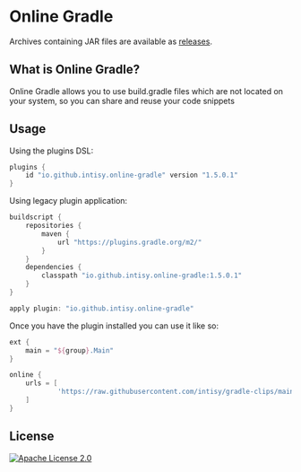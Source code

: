 # Online Gradle

Archives containing JAR files are available as [releases](https://github.com/intisy/online-gradle/releases).

## What is Online Gradle?

Online Gradle allows you to use build.gradle files which are not located on your system, so you can share and reuse your code snippets

## Usage

Using the plugins DSL:

```groovy
plugins {
    id "io.github.intisy.online-gradle" version "1.5.0.1"
}
```

Using legacy plugin application:

```groovy
buildscript {
    repositories {
        maven {
            url "https://plugins.gradle.org/m2/"
        }
    }
    dependencies {
        classpath "io.github.intisy.online-gradle:1.5.0.1"
    }
}

apply plugin: "io.github.intisy.online-gradle"
```

Once you have the plugin installed you can use it like so:

```groovy
ext {
    main = "${group}.Main"
}

online {
    urls = [
            'https://raw.githubusercontent.com/intisy/gradle-clips/main/shadowJar.gradle'
    ]
}
```

## License

[![Apache License 2.0](https://img.shields.io/badge/License-Apache_2.0-blue.svg)](LICENSE)
